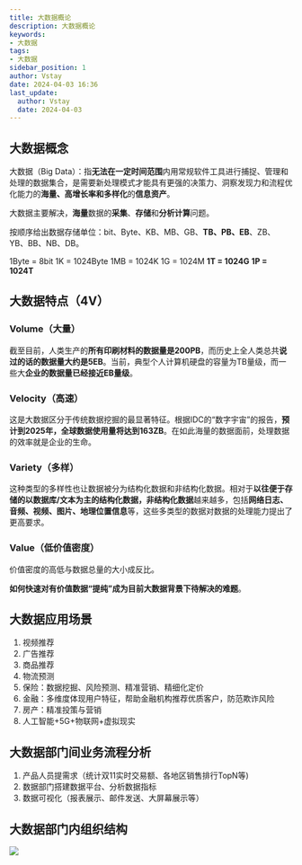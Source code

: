 ```yaml
---
title: 大数据概论
description: 大数据概论
keywords:
- 大数据
tags:
- 大数据
sidebar_position: 1
author: Vstay
date: 2024-04-03 16:36
last_update:
  author: Vstay
  date: 2024-04-03
---
```

## 大数据概念

大数据（Big Data）：指**无法在一定时间范围**内用常规软件工具进行捕捉、管理和处理的数据集合，是需要新处理模式才能具有更强的决策力、洞察发现力和流程优化能力的**海量、高增长率和多样化**的**信息资产**。

大数据主要解决，**海量**数据的**采集**、**存储**和**分析计算**问题。

按顺序给出数据存储单位：bit、Byte、KB、MB、GB、**TB、PB、EB**、ZB、YB、BB、NB、DB。

1Byte = 8bit  1K = 1024Byte  1MB = 1024K
1G = 1024M  **1T = 1024G**       **1P = 1024T**

## 大数据特点（4V）

### Volume（大量）

截至目前，人类生产的**所有印刷材料的数据量是200PB**，而历史上全人类总共**说过的话的数据量大约是5EB**。当前，典型个人计算机硬盘的容量为TB量级，而一些大**企业的数据量已经接近EB量级**。

### Velocity（高速）

这是大数据区分于传统数据挖掘的最显著特征。根据IDC的“数字宇宙”的报告，**预计到2025年，全球数据使用量将达到163ZB**。在如此海量的数据面前，处理数据的效率就是企业的生命。

### Variety（多样）

这种类型的多样性也让数据被分为结构化数据和非结构化数据。相对于**以往便于存储的以数据库/文本为主的结构化数据，非结构化数据**越来越多，包括**网络日志、音频、视频、图片、地理位置信息**等，这些多类型的数据对数据的处理能力提出了更高要求。

### Value（低价值密度）

价值密度的高低与数据总量的大小成反比。

**如何快速对有价值数据“提纯”成为目前大数据背景下待解决的难题**。

## 大数据应用场景

1. 视频推荐
2. 广告推荐
3. 商品推荐
4. 物流预测
5. 保险：数据挖掘、风险预测、精准营销、精细化定价
6. 金融：多维度体现用户特征，帮助金融机构推荐优质客户，防范欺诈风险
7. 房产：精准投策与营销
8. 人工智能+5G+物联网+虚拟现实

## 大数据部门间业务流程分析

1. 产品人员提需求（统计双11实时交易额、各地区销售排行TopN等)
2. 数据部门搭建数据平台、分析数据指标
3. 数据可视化（报表展示、邮件发送、大屏幕展示等）

## 大数据部门内组织结构

![](https://cdn.jsdelivr.net/gh/Vstay97/Img_storage@main/blog/2024/%E5%A4%A7%E6%95%B0%E6%8D%AE%E6%A6%82%E8%AE%BA/202404031654186.png)